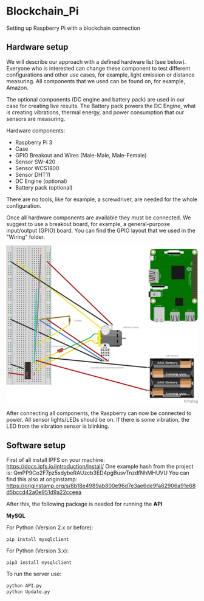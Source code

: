 # Blockchain_Pi

Setting up Raspberry Pi with a blockchain connection

## Hardware setup

We will describe our approach with a defined hardware list (see below). 
Everyone who is interested can change these component to test different configurations 
and other use cases, for example, light emission or distance measuring. 
All components that we used can be found on, for example, Amazon.

The optional components (DC engine and battery pack) are used in our case for creating live results.
The Battery pack powers the DC Engine, what is creating vibrations, thermal energy, 
and power consumption that our sensors are measuring.

Hardware components:
- Raspberry Pi 3
- Case
- GPIO Breakout and Wires (Male-Male, Male-Female)
- Sensor SW-420
- Sensor WCS1800
- Sensor DHT11
- DC Engine (optional)
- Battery pack (optional)

There are no tools, like for example, a screwdriver, are needed for the whole configuration. 

Once all hardware components are available they must be connected.
We suggest to use a breakout board, for example, a general-purpose input/output (GPIO) board. 
You can find the GPIO layout that we used in the "Wiring" folder.

![Wiring Layout with Fritzing](/Wiring/Layout_GPIO_Steckplatine.jpg)

After connecting all components, the Raspberry can now be connected to power. 
All sensor lights/LEDs should be on. 
If there is some vibration, the LED from the vibration sensor is blinking.


## Software setup
First of all install IPFS on your machine: https://docs.ipfs.io/introduction/install/ 
One example hash from the project is: QmPP9Co2F7pz5xdybeRAUzcb3ED4pgBusvTnzdfNhMHUVU
You can find this also at originstamp: https://originstamp.org/s/8b18e4989ab800e96d7e3ae6de9fa62906a91e68d5bccd42a0e951d9a22cceea

After this, the following package is needed for running the **API**

**MySQL**

For Python (Version 2.x or before):

```
pip install mysqlclient
```


For Python (Version 3.x):

```
pip3 install mysqlclient
```


To run the server use:

```
python API.py
python Update.py
```


